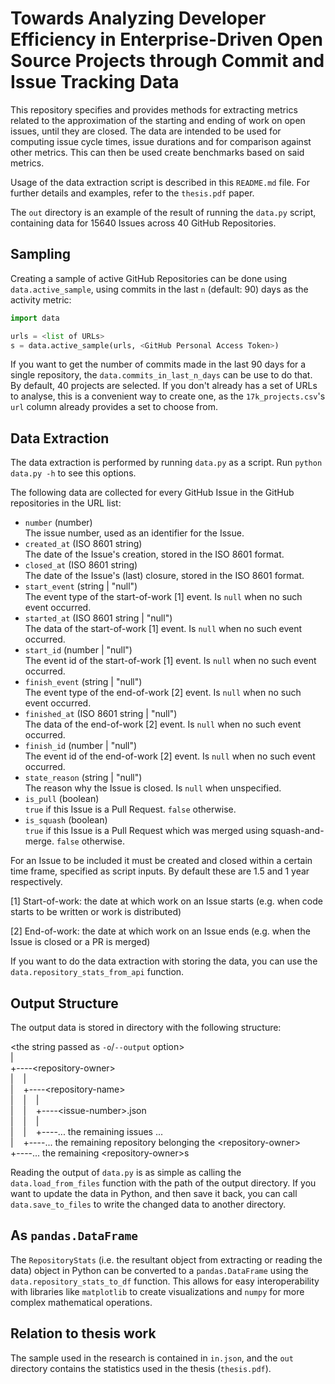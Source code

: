 # Towards Analyzing Developer Efficiency in Enterprise-Driven Open Source Projects through Commit and Issue Tracking Data

This repository specifies and provides methods for extracting metrics related to the approximation of the starting and ending of work on open issues, until they are closed. The data are intended to be used for computing issue cycle times, issue durations and for comparison against other metrics. This can then be used create benchmarks based on said metrics.

Usage of the data extraction script is described in this `README.md` file. For further details and examples, refer to the `thesis.pdf` paper.

The `out` directory is an example of the result of running the `data.py` script, containing data for 15640 Issues across 40 GitHub Repositories.

## Sampling
Creating a sample of active GitHub Repositories can be done using `data.active_sample`, using commits in the last `n` (default: 90) days as the activity metric:
```python
import data

urls = <list of URLs>
s = data.active_sample(urls, <GitHub Personal Access Token>)
```

If you want to get the number of commits made in the last 90 days for a single repository, the `data.commits_in_last_n_days` can be use to do that.
By default, 40 projects are selected. If you don't already has a set of URLs to analyse, this is a convenient way to create one, as the `17k_projects.csv`'s `url` column already provides a set to choose from.

## Data Extraction
The data extraction is performed by running `data.py` as a script. Run `python data.py -h` to see this options.

The following data are collected for every GitHub Issue in the GitHub repositories in the URL list:
- `number` (number) <br>
The issue number, used as an identifier for the Issue.
- `created_at` (ISO 8601 string) <br>
The date of the Issue's creation, stored in the ISO 8601 format.
- `closed_at` (ISO 8601 string) <br>
The date of the Issue's (last) closure, stored in the ISO 8601 format.
- `start_event` (string | "null") <br>
The event type of the start-of-work [1] event. Is `null` when no such event occurred.
- `started_at` (ISO 8601 string | "null") <br>
The data of the start-of-work [1] event. Is `null` when no such event occurred.
- `start_id` (number | "null") <br>
The event id of the start-of-work [1] event. Is `null` when no such event occurred.
- `finish_event` (string | "null") <br>
The event type of the end-of-work [2] event. Is `null` when no such event occurred.
- `finished_at` (ISO 8601 string | "null") <br>
The data of the end-of-work [2] event. Is `null` when no such event occurred.
- `finish_id` (number | "null") <br>
The event id of the end-of-work [2] event. Is `null` when no such event occurred.
- `state_reason` (string | "null") <br>
The reason why the Issue is closed. Is `null` when unspecified.
- `is_pull` (boolean) <br>
`true` if this Issue is a Pull Request. `false` otherwise.
- `is_squash` (boolean) <br>
`true` if this Issue is a Pull Request which was merged using squash-and-merge. `false` otherwise.

For an Issue to be included it must be created and closed within a certain time frame, specified as script inputs. By default these are 1.5 and 1 year respectively.

[1] Start-of-work: the date at which work on an Issue starts (e.g. when code starts to be written or work is distributed)

[2] End-of-work: the date at which work on an Issue ends (e.g. when the Issue is closed or a PR is merged)

If you want to do the data extraction with storing the data, you can use the `data.repository_stats_from_api` function.

## Output Structure
The output data is stored in directory with the following structure:

&lt;the string passed as `-o`/`--output` option&gt;<br>
|<br>
+----&lt;repository-owner&gt;<br>
|&nbsp;&nbsp;&nbsp;&nbsp;|<br>
|&nbsp;&nbsp;&nbsp;&nbsp;+----&lt;repository-name&gt;<br>
|&nbsp;&nbsp;&nbsp;&nbsp;|&nbsp;&nbsp;&nbsp;&nbsp;|<br>
|&nbsp;&nbsp;&nbsp;&nbsp;|&nbsp;&nbsp;&nbsp;&nbsp;+----&lt;issue-number&gt;.json<br>
|&nbsp;&nbsp;&nbsp;&nbsp;|&nbsp;&nbsp;&nbsp;&nbsp;|<br>
|&nbsp;&nbsp;&nbsp;&nbsp;|&nbsp;&nbsp;&nbsp;&nbsp;+----... the remaining issues ...<br>
|&nbsp;&nbsp;&nbsp;&nbsp;+----... the remaining repository belonging the &lt;repository-owner&gt;<br>
+----... the remaining &lt;repository-owner&gt;s<br>

Reading the output of `data.py` is as simple as calling the `data.load_from_files` function with the path of the output directory. If you want to update the data in Python, and then save it back, you can call `data.save_to_files` to write the changed data to another directory.

## As `pandas.DataFrame`
The `RepositoryStats` (i.e. the resultant object from extracting or reading the data) object in Python can be converted to a `pandas.DataFrame` using the `data.repository_stats_to_df` function. This allows for easy interoperability with libraries like `matplotlib` to create visualizations and `numpy` for more complex mathematical operations.

## Relation to thesis work
The sample used in the research is contained in `in.json`, and the `out` directory contains the statistics used in the thesis (`thesis.pdf`).